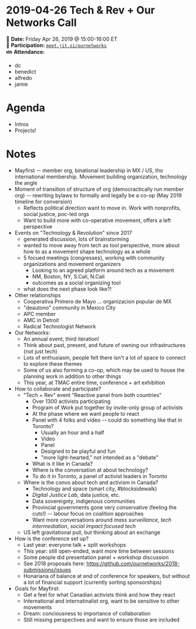 # 2019-04-26 Tech & Rev + Our Networks Call

:date: **Date:** Friday Apr 26, 2019 @ 15:00-16:00 ET  
:raising_hand: **Participation:** [`meet.jit.si/ournetworks`](https://meet.jit.si/ournetworks)  
:family: **Attendance:**  
- dc
- benedict
- alfredo
- jamie

# Agenda

- Intros
- Projects!

# Notes

- Mayfirst -- member org, binational leadership in MX / US, tho international membership. Movement building organization, technology the angle
- Moment of transition of structure of org (democractically run member org) -- rewriting bylaws to formally and legally be a co-op (May 2019 timeline for conversion)
    - Reflects political direction want to move in. Work with nonprofits, social justice, poc-led orgs
    - Want to build more with co-operative movement, offers a left perspective
- Events on "Technology & Revolution" since 2017
    - generated discussion, lots of brainstorming
    - wanted to move away from tech as tool perspective, more about how to as a movement shape technology as a whole
    - 5 focued meetings (congresses), working with community organizations and movement organizers
        - Looking to an agreed platform around tech as a movement
        - NM, Boston, NY, S.Cali, N.Cali
        - outcomes as a social organizing tool
    - what does the next phase look like?!
- Other relationships
    - Cooperativa Primero de Mayo ... organizacion popular de MX
    - "deautono" community in Mexico City
    - APC member
    - AMC in Detroit
    - Radical Technologist Network
- Our Networks:
    - An annual event, third iteration!
    - Think about past, present, and future of owning our infrastructures (not just tech)
    - Lots of enthusiasm, people felt there isn't a lot of space to connect to explore these themes
    - Some of us also forming a co-op, which may be used to house the planning work in addition to other things
    - This year, at TMAC entire time, conference + art exhibition
- How to collaborate and participate?
    - "Tech + Rev" event "Reactive panel from both countries"
        - Over 1300 activists participating
        - Program of Work put together by invite-only group of activists
        - At the phase where we want people to react
        - Panel with 4 folks and video -- could do something like that in Toronto?
            - Usually an hour and a half
            - Video
            - Panel
            - Designed to be playful and fun
            - "more light-hearted," not intended as a "debate"
        - What is it like in Canada?
        - Where is the conversation at about technology?
        - To do it in Toronto, a panel of activist leaders in Toronto
    - Where is the convo about tech and activism in Canada?
        - Technology and space (smart city, #blocksidewalk)
        - _Digital Justice Lab_, data justice, etc.
        - Data sovereignty, indigenous communities
        - Provincial governments gone very conservative (feeling the cuts!) -- labour focus on coalition approaches
        - Want more conversations around _mass surveillance_, _tech intermediation_, _social impact focused tech_
    - US left gravitational pull, but thinking about an exchange
- How is the conference set up?
    - Last year: everyone talk + split workshops
    - This year: still open-ended, want more time between sessions
    - Some people did presentation panel + workshop discussion
    - See 2018 proposals here: https://github.com/ournetworks/2018-submissions/issues
    - Honariaria of balance at end of conference for speakers, but without a lot of financial support (currently sorting sponsorships)
- Goals for Mayfirst:
    - Get a feel for what Canadian activists think and how they react
    - International and internatinalist org, want to be sensitive to other movements
    - Dream: conciousness to importance of collaboration
    - Still missing perspectives and want to ensure those are included
